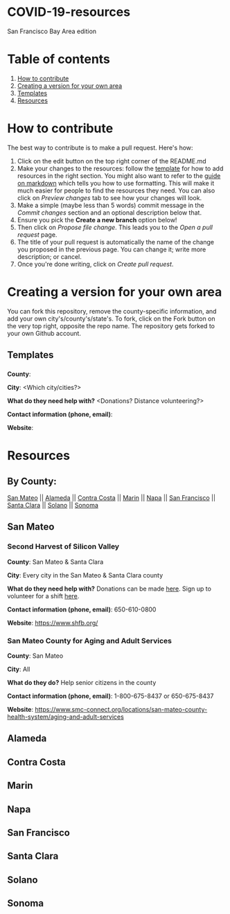# COVID-19-resources
San Francisco Bay Area edition

# Table of contents
1. [How to contribute](#how-to-contribute)
2. [Creating a version for your own area](#creating-a-version-for-your-own-area) 
3. [Templates](#templates) 
4. [Resources](#resources)

# How to contribute

The best way to contribute is to make a pull request. Here's how: 

1. Click on the edit button on the top right corner of the README.md
2. Make your changes to the resources: follow the [template](#templates) for how to add resources in the right section. You might also want to refer to the [guide on markdown](https://guides.github.com/features/mastering-markdown/) which tells you how to use formatting. This will make it much easier for people to find the resources they need. You can also click on *Preview changes* tab to see how your changes will look.  
3. Make a simple (maybe less than 5 words) commit message in the *Commit changes* section and an optional description below that. 
4. Ensure you pick the **Create a new branch** option below! 
5. Then click on *Propose file change*. This leads you to the *Open a pull request* page. 
6. The title of your pull request is automatically the name of the change you proposed in the previous page. You can change it; write more description; or cancel. 
7. Once you're done writing, click on *Create pull request*. 

# Creating a version for your own area

You can fork this repository, remove the county-specific information, and add your own city's/county's/state's. To fork, click on the Fork button on the very top right, opposite the repo name. The repository gets forked to your own Github account. 


## Templates

### <Name of the resource> 

**County**: <Insert county> 

**City**: <Which city/cities?>

**What do they need help with?** <Donations? Distance volunteering?>

**Contact information (phone, email)**: 

**Website**: 

# Resources

## By County: 
[San Mateo](#san-mateo) || [Alameda](#alameda) || [Contra Costa](#contra-costa) || [Marin](#marin) || [Napa](#napa) || [San Francisco](#san-francisco) || [Santa Clara](#santa-clara) || [Solano](#solano) || [Sonoma](#sonoma) 

## San Mateo

### Second Harvest of Silicon Valley

**County**: San Mateo & Santa Clara

**City**: Every city in the San Mateo & Santa Clara county

**What do they need help with?** Donations can be made [here](https://give.shfb.org/covid-19?appeal=3075). Sign up to volunteer for a shift [here](https://www.shfb.org/give-help/volunteer/). 

**Contact information (phone, email)**: 650-610-0800

**Website**: https://www.shfb.org/

### San Mateo County for Aging and Adult Services

**County**: San Mateo

**City**: All 

**What do they do?** Help senior citizens in the county

**Contact information (phone, email)**: 1-800-675-8437 or 650-675-8437

**Website**: https://www.smc-connect.org/locations/san-mateo-county-health-system/aging-and-adult-services

## Alameda


## Contra Costa


## Marin


## Napa


## San Francisco


## Santa Clara


## Solano


## Sonoma


